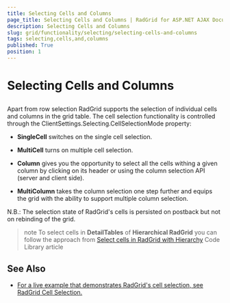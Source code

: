 ```yaml
---
title: Selecting Cells and Columns
page_title: Selecting Cells and Columns | RadGrid for ASP.NET AJAX Documentation
description: Selecting Cells and Columns
slug: grid/functionality/selecting/selecting-cells-and-columns
tags: selecting,cells,and,columns
published: True
position: 1
---
```


# Selecting Cells and Columns



## 

Apart from row selection RadGrid supports the selection of individual cells and columns in the grid table. The cell selection functionality is controlled through the ClientSettings.Selecting.CellSelectionMode property:

* **SingleCell** switches on the single cell selection.

* **MultiCell** turns on multiple cell selection.

* **Column** gives you the opportunity to select all the cells withing a given column by clicking on its header or using the column selection API (server and client side).

* **MultiColumn** takes the column selection one step further and equips the grid with the ability to support multiple column selection.

N.B.: The selection state of RadGrid's cells is persisted on postback but not on rebinding of the grid.

>note To select cells in **DetailTables** of **Hierarchical RadGrid** you can follow the approach from [Select cells in RadGrid with Hierarchy](https://www.telerik.com/support/code-library/select-cells-in-radgrid-with-hierarchy) Code Library article

## See Also

 * [For a live example that demonstrates RadGrid's cell selection, see RadGrid Cell Selection.](http://demos.telerik.com/aspnet-ajax/Grid/Examples/Client/CellSelection/DefaultCS.aspx)
